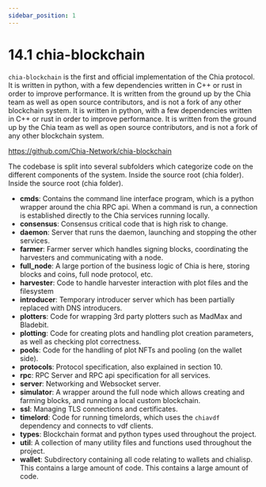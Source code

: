 ```yaml
---
sidebar_position: 1
---
```


# 14.1 chia-blockchain
`chia-blockchain` is the first and official implementation of the Chia protocol. It is written in python, with a few dependencies written in C++ or rust in order to improve performance. It is written from the ground up by the Chia team as well as open source contributors, and is not a fork of any other blockchain system. It is written in python, with a few dependencies written in C++ or rust in order to improve performance. It is written from the ground up by the Chia team as well as open source contributors, and is not a fork of any other blockchain system.

https://github.com/Chia-Network/chia-blockchain


The codebase is split into several subfolders which categorize code on the different components of the system. Inside the source root (chia folder). Inside the source root (chia folder).

* **cmds**: Contains the command line interface program, which is a python wrapper around the chia RPC api. When a command is run, a connection is established directly to the Chia services running locally.
* **consensus**: Consensus critical code that is high risk to change.
* **daemon**: Server that runs the daemon, launching and stopping the other services.
* **farmer**: Farmer server which handles signing blocks, coordinating the harvesters and communicating with a node.
* **full_node**: A large portion of the business logic of Chia is here, storing blocks and coins, full node protocol, etc.
* **harvester**: Code to handle harvester interaction with plot files and the filesystem
* **introducer**: Temporary introducer server which has been partially replaced with DNS introducers.
* **plotters**: Code for wrapping 3rd party plotters such as MadMax and Bladebit.
* **plotting**: Code for creating plots and handling plot creation parameters, as well as checking plot correctness.
* **pools**: Code for the handling of plot NFTs and pooling (on the wallet side).
* **protocols**: Protocol specification, also explained in section 10.
* **rpc**: RPC Server and RPC api specification for all services.
* **server**: Networking and Websocket server.
* **simulator**: A wrapper around the full node which allows creating and farming blocks, and running a local custom blockchain.
* **ssl**: Managing TLS connections and certificates.
* **timelord**: Code for running timelords, which uses the `chiavdf` dependency and connects to vdf clients.
* **types**: Blockchain format and python types used throughout the project.
* **util**: A collection of many utility files and functions used throughout the project.
* **wallet**: Subdirectory containing all code relating to wallets and chialisp. This contains a large amount of code. This contains a large amount of code.
